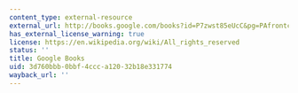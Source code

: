 ```yaml
---
content_type: external-resource
external_url: http://books.google.com/books?id=P7zwst85eUcC&pg=PAfrontcover
has_external_license_warning: true
license: https://en.wikipedia.org/wiki/All_rights_reserved
status: ''
title: Google Books
uid: 3d760bbb-0bbf-4ccc-a120-32b18e331774
wayback_url: ''
---
```

